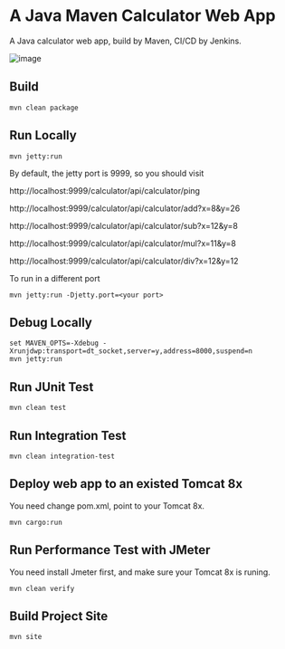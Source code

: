 # A Java Maven Calculator Web App
A Java calculator web app, build by Maven, CI/CD by Jenkins.

![image](https://github.com/maping/java-maven-calculator-web-app/raw/master/realworld-pipeline-flow.png)

## Build
```shell
mvn clean package
```

## Run Locally
```shell
mvn jetty:run
```
By default, the jetty port is 9999, so you should visit

http://localhost:9999/calculator/api/calculator/ping

http://localhost:9999/calculator/api/calculator/add?x=8&y=26

http://localhost:9999/calculator/api/calculator/sub?x=12&y=8

http://localhost:9999/calculator/api/calculator/mul?x=11&y=8

http://localhost:9999/calculator/api/calculator/div?x=12&y=12

To run in a different port
```shell
mvn jetty:run -Djetty.port=<your port>
```
## Debug Locally
```shell
set MAVEN_OPTS=-Xdebug -Xrunjdwp:transport=dt_socket,server=y,address=8000,suspend=n
mvn jetty:run
```
## Run JUnit Test
```shell
mvn clean test
```
## Run Integration Test
```shell
mvn clean integration-test
```
## Deploy web app to an existed Tomcat 8x
You need change pom.xml, point to your Tomcat 8x.
```shell
mvn cargo:run
```
## Run Performance Test with JMeter
You need install Jmeter first, and make sure your Tomcat 8x is runing.
```shell
mvn clean verify
```
## Build Project Site
```shell
mvn site
```

